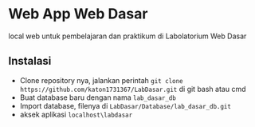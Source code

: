 # Web App Web Dasar

local web untuk pembelajaran dan praktikum di Labolatorium Web Dasar

## Instalasi

- Clone repository nya, jalankan perintah `git clone https://github.com/katon1731367/LabDasar.git` di git bash atau cmd
- Buat database baru dengan nama `lab_dasar_db`
- Import database, filenya di `LabDasar/Database/lab_dasar_db.git` 
- aksek aplikasi `localhost\labdasar`
